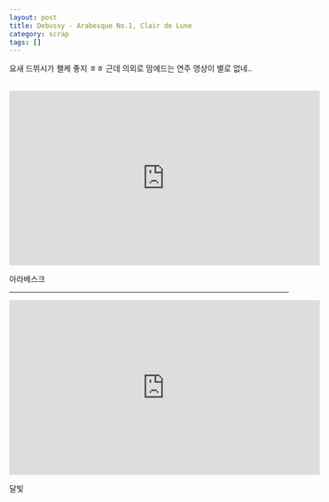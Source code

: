 ```yaml
---
layout: post
title: Debussy - Arabesque No.1, Clair de Lune
category: scrap
tags: []
---
```


<!-- more -->

요새 드뷔시가 왤케 좋지 ㅎㅎ
근데 의외로 맘에드는 연주 영상이 별로 없네..

<br>

<iframe width="560" height="315" src="https://www.youtube.com/embed/0tsRu5_pmVo" frameborder="0" allowfullscreen></iframe>

아라베스크

---

<iframe width="560" height="315" src="https://www.youtube.com/embed/4fvo_iOuSck" frameborder="0" allowfullscreen></iframe>

달빛